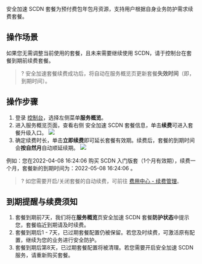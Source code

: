 安全加速 SCDN 套餐为预付费包年包月资源，支持用户根据自身业务防护需求续费套餐。

## 操作场景

如果您无需调整当前使用的套餐，且未来需要继续使用 SCDN，请于控制台在套餐到期前续费套餐。

> ? 安全加速套餐续费成功后，将自动在服务概览页更新套餐**失效时间**（即，到期时间）。

## 操作步骤

1. 登录 [控制台](https://console.cloud.tencent.com/cdn)，选择左侧菜单**服务概览**。
2. 进入服务概览页面，查看右侧 安全加速 SCDN 套餐信息，单击**续费**可进入套餐升级入口。
   ![](https://qcloudimg.tencent-cloud.cn/raw/00cb557e713f41476e353b6fa69e21f4.jpg)
3. 确定续费时长，单击**立即续费**即可延长套餐有效期。续费后，套餐的到期时间会**按自然月**自动顺延续期。
   ![](https://qcloudimg.tencent-cloud.cn/raw/50a521a819cf249c4cfc3a17224028ca.jpg)

例如：您在2022-04-08 16:24:06 购买 SCDN 入门版套（1个月有效期），续费一个月，套餐新的到期时间为：2022-05-08 16:24:06 。

>? 如您需要开启/关闭套餐的自动续费，可前往 [费用中心 - 续费管理](https://console.cloud.tencent.com/account/renewal)。

## 到期提醒与续费须知

1. 套餐到期前7天，我们将在**服务概览**页安全加速 SCDN 套餐**防护状态**中提示您，套餐临近到期请及时续费。
2. 套餐到期后1 - 7天，已过期套餐配置仍被保留。若您及时续费，可激活原有配置，继续为您的业务进行安全防护。
3. 套餐到期后第8天，已过期套餐配置将被清理。若您需要开启安全加速 SCDN 服务，请重新购买套餐。
